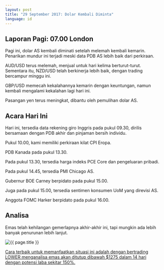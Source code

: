 ```yaml
---
layout: post
title: "29 September 2017: Dolar Kembali Diminta"
language: id
---
```

## Laporan Pagi: 07.00 London

Pagi ini, dolar AS kembali diminati setelah melemah kembali kemarin. Penarikan mundur ini terjadi meski data PDB AS lebih baik dari perkiraan.

AUD/USD terus melemah, menjual untuk hari kelima berturut-turut. Sementara itu, NZD/USD telah berkinerja lebih baik, dengan trading bercampur minggu ini.

GBP/USD memecah kekalahannya kemarin dengan keuntungan, namun kembali mengalami kekalahan lagi hari ini.

Pasangan yen terus meningkat, dibantu oleh pemulihan dolar AS.

## Acara Hari Ini

Hari ini, tersedia data rekening giro Inggris pada pukul 09.30, dirilis bersamaan dengan PDB akhir dan pinjaman bersih individu.

Pukul 10.00, kami memiliki perkiraan kilat CPI Eropa.

PDB Kanada pada pukul 13.30.

Pada pukul 13.30, tersedia harga indeks PCE Core dan pengeluaran pribadi.

Pada pukul 14.45, tersedia PMI Chicago AS.

Gubernur BOE Carney berpidato pada pukul 15.00.

Juga pada pukul 15.00, tersedia sentimen konsumen UoM yang direvisi AS.

Anggota FOMC Harker berpidato pada pukul 16.00.

## Analisa

Emas telah kehilangan gemerlapnya akhir-akhir ini, tapi mungkin ada lebih banyak penurunan lebih lanjut.


<img src="{{ site.url }}/images/sep-17/id-29-sep-17.png" alt="{{ page.title }}" title="{{ page.title }}">

<a href="%LINK%%?currency=USD& market= metals &underlying=frxXAUUSD&formname=higherlower&duration_amount=14&duration_units=d&amount=10&amount_type=payout&expiry_type=duration&barrier=1275" target="_blank">Cara terbaik untuk memanfaatkan situasi ini adalah dengan bertrading LOWER menganalisa emas akan ditutup dibawah $1275 dalam 14 hari dengan potensi laba sekitar 150%.</a>